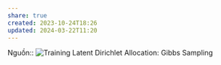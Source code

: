```yaml
---
share: true
created: 2023-10-24T18:26
updated: 2024-03-22T11:20
---
```

Nguồn:: ![Training Latent Dirichlet Allocation: Gibbs Sampling](https://youtu.be/BaM1uiCpj_E?t=890)
